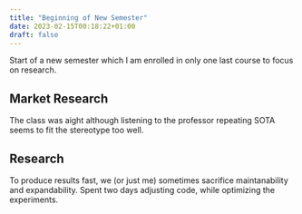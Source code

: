 ```yaml
---
title: "Beginning of New Semester"
date: 2023-02-15T00:18:22+01:00
draft: false
---
```

Start of a new semester which I am enrolled in only one last course to focus on research.

## Market Research
The class was aight although listening to the professor repeating SOTA seems to fit the stereotype too well.

## Research
To produce results fast, we (or just me) sometimes sacrifice maintanability and expandability. Spent two days adjusting code, while optimizing the experiments.

